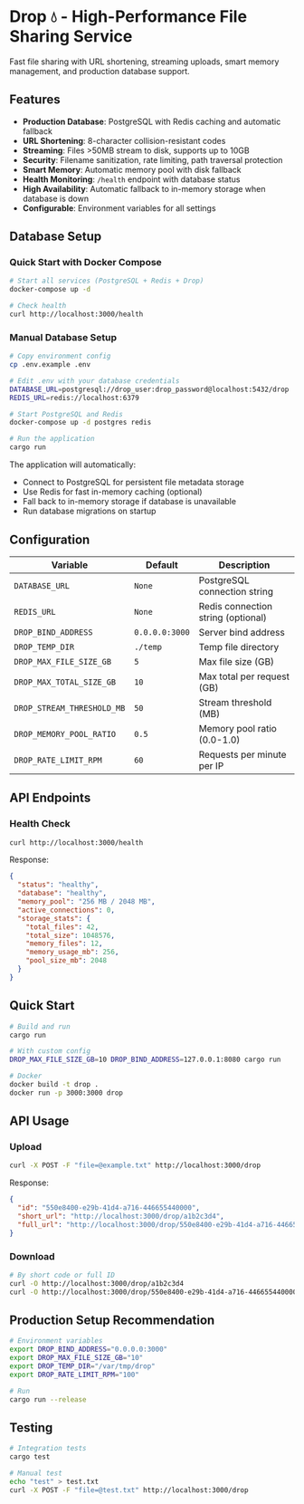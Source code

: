 # Drop 💧 - High-Performance File Sharing Service

Fast file sharing with URL shortening, streaming uploads, smart memory management, and production database support.

## Features

- **Production Database**: PostgreSQL with Redis caching and automatic fallback
- **URL Shortening**: 8-character collision-resistant codes
- **Streaming**: Files >50MB stream to disk, supports up to 10GB
- **Security**: Filename sanitization, rate limiting, path traversal protection
- **Smart Memory**: Automatic memory pool with disk fallback
- **Health Monitoring**: `/health` endpoint with database status
- **High Availability**: Automatic fallback to in-memory storage when database is down
- **Configurable**: Environment variables for all settings

## Database Setup

### Quick Start with Docker Compose

```bash
# Start all services (PostgreSQL + Redis + Drop)
docker-compose up -d

# Check health
curl http://localhost:3000/health
```

### Manual Database Setup

```bash
# Copy environment config
cp .env.example .env

# Edit .env with your database credentials
DATABASE_URL=postgresql://drop_user:drop_password@localhost:5432/drop
REDIS_URL=redis://localhost:6379

# Start PostgreSQL and Redis
docker-compose up -d postgres redis

# Run the application
cargo run
```

The application will automatically:
- Connect to PostgreSQL for persistent file metadata storage
- Use Redis for fast in-memory caching (optional)
- Fall back to in-memory storage if database is unavailable
- Run database migrations on startup

## Configuration

| Variable | Default | Description |
|----------|---------|-------------|
| `DATABASE_URL` | `None` | PostgreSQL connection string |
| `REDIS_URL` | `None` | Redis connection string (optional) |
| `DROP_BIND_ADDRESS` | `0.0.0.0:3000` | Server bind address |
| `DROP_TEMP_DIR` | `./temp` | Temp file directory |
| `DROP_MAX_FILE_SIZE_GB` | `5` | Max file size (GB) |
| `DROP_MAX_TOTAL_SIZE_GB` | `10` | Max total per request (GB) |
| `DROP_STREAM_THRESHOLD_MB` | `50` | Stream threshold (MB) |
| `DROP_MEMORY_POOL_RATIO` | `0.5` | Memory pool ratio (0.0-1.0) |
| `DROP_RATE_LIMIT_RPM` | `60` | Requests per minute per IP |

## API Endpoints

### Health Check
```bash
curl http://localhost:3000/health
```

Response:
```json
{
  "status": "healthy",
  "database": "healthy",
  "memory_pool": "256 MB / 2048 MB",
  "active_connections": 0,
  "storage_stats": {
    "total_files": 42,
    "total_size": 1048576,
    "memory_files": 12,
    "memory_usage_mb": 256,
    "pool_size_mb": 2048
  }
}
```

## Quick Start

```bash
# Build and run
cargo run

# With custom config
DROP_MAX_FILE_SIZE_GB=10 DROP_BIND_ADDRESS=127.0.0.1:8080 cargo run

# Docker
docker build -t drop .
docker run -p 3000:3000 drop
```

## API Usage

### Upload
```bash
curl -X POST -F "file=@example.txt" http://localhost:3000/drop
```

Response:
```json
{
  "id": "550e8400-e29b-41d4-a716-446655440000",
  "short_url": "http://localhost:3000/drop/a1b2c3d4",
  "full_url": "http://localhost:3000/drop/550e8400-e29b-41d4-a716-446655440000"
}
```

### Download
```bash
# By short code or full ID
curl -O http://localhost:3000/drop/a1b2c3d4
curl -O http://localhost:3000/drop/550e8400-e29b-41d4-a716-446655440000
```

## Production Setup Recommendation

```bash
# Environment variables
export DROP_BIND_ADDRESS="0.0.0.0:3000"
export DROP_MAX_FILE_SIZE_GB="10"
export DROP_TEMP_DIR="/var/tmp/drop"
export DROP_RATE_LIMIT_RPM="100"

# Run
cargo run --release
```

## Testing

```bash
# Integration tests
cargo test

# Manual test
echo "test" > test.txt
curl -X POST -F "file=@test.txt" http://localhost:3000/drop
```
